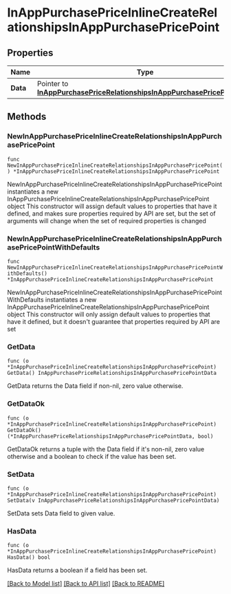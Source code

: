 # InAppPurchasePriceInlineCreateRelationshipsInAppPurchasePricePoint

## Properties

Name | Type | Description | Notes
------------ | ------------- | ------------- | -------------
**Data** | Pointer to [**InAppPurchasePriceRelationshipsInAppPurchasePricePointData**](InAppPurchasePriceRelationshipsInAppPurchasePricePointData.md) |  | [optional] 

## Methods

### NewInAppPurchasePriceInlineCreateRelationshipsInAppPurchasePricePoint

`func NewInAppPurchasePriceInlineCreateRelationshipsInAppPurchasePricePoint() *InAppPurchasePriceInlineCreateRelationshipsInAppPurchasePricePoint`

NewInAppPurchasePriceInlineCreateRelationshipsInAppPurchasePricePoint instantiates a new InAppPurchasePriceInlineCreateRelationshipsInAppPurchasePricePoint object
This constructor will assign default values to properties that have it defined,
and makes sure properties required by API are set, but the set of arguments
will change when the set of required properties is changed

### NewInAppPurchasePriceInlineCreateRelationshipsInAppPurchasePricePointWithDefaults

`func NewInAppPurchasePriceInlineCreateRelationshipsInAppPurchasePricePointWithDefaults() *InAppPurchasePriceInlineCreateRelationshipsInAppPurchasePricePoint`

NewInAppPurchasePriceInlineCreateRelationshipsInAppPurchasePricePointWithDefaults instantiates a new InAppPurchasePriceInlineCreateRelationshipsInAppPurchasePricePoint object
This constructor will only assign default values to properties that have it defined,
but it doesn't guarantee that properties required by API are set

### GetData

`func (o *InAppPurchasePriceInlineCreateRelationshipsInAppPurchasePricePoint) GetData() InAppPurchasePriceRelationshipsInAppPurchasePricePointData`

GetData returns the Data field if non-nil, zero value otherwise.

### GetDataOk

`func (o *InAppPurchasePriceInlineCreateRelationshipsInAppPurchasePricePoint) GetDataOk() (*InAppPurchasePriceRelationshipsInAppPurchasePricePointData, bool)`

GetDataOk returns a tuple with the Data field if it's non-nil, zero value otherwise
and a boolean to check if the value has been set.

### SetData

`func (o *InAppPurchasePriceInlineCreateRelationshipsInAppPurchasePricePoint) SetData(v InAppPurchasePriceRelationshipsInAppPurchasePricePointData)`

SetData sets Data field to given value.

### HasData

`func (o *InAppPurchasePriceInlineCreateRelationshipsInAppPurchasePricePoint) HasData() bool`

HasData returns a boolean if a field has been set.


[[Back to Model list]](../README.md#documentation-for-models) [[Back to API list]](../README.md#documentation-for-api-endpoints) [[Back to README]](../README.md)


